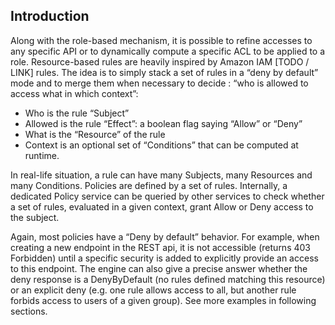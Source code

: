 ## Introduction

Along with the role-based mechanism, it is possible to refine accesses to any specific API or to dynamically compute a specific ACL to be applied to a role. 
Resource-based rules are heavily inspired by Amazon IAM [TODO / LINK] rules. The idea is to simply stack a set of rules in a “deny by default” mode and to merge them when necessary to decide : “who is allowed to access what in which context”: 

* Who is the rule “Subject”
* Allowed is the rule “Effect”: a boolean flag saying “Allow” or “Deny”
* What is the “Resource” of the rule
* Context is an optional set of “Conditions” that can be computed at runtime.

In real-life situation, a rule can have many Subjects, many Resources and many Conditions. Policies are defined by a set of rules. Internally, a dedicated Policy service can be queried by other services to check whether a set of rules, evaluated in a given context, grant Allow or Deny access to the subject. 

Again, most policies have a “Deny by default” behavior. For example, when creating a new endpoint in the REST api, it is not accessible (returns 403 Forbidden) until a specific security is added to explicitly provide an access to this endpoint. The engine can also give a precise answer whether the deny response is a DenyByDefault (no rules defined matching this resource) or an explicit deny (e.g. one rule allows access to all, but another rule forbids access to users of a given group). See more examples in following sections.

